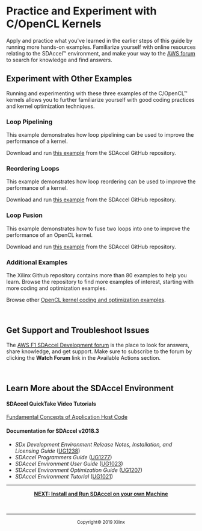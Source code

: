# Practice and Experiment with C/OpenCL Kernels

Apply and practice what you've learned in the earlier steps of this guide by running more hands-on examples. Familiarize yourself with online resources relating to the SDAccel™ environment, and make your way to the [AWS forum](https://forums.aws.amazon.com/forum.jspa?forumID=243) to search for knowledge and find answers.

## Experiment with Other Examples

Running and experimenting with these three examples of the C/OpenCL™ kernels allows you to further familiarize yourself with good coding practices and kernel optimization techniques.

### Loop Pipelining
This example demonstrates how loop pipelining can be used to improve the performance of a kernel.

Download and run [this example](https://github.com/Xilinx/SDAccel_Examples/tree/2018.2/getting_started/kernel_opt/loop_pipeline_ocl) from the SDAccel GitHub repository.

### Reordering Loops
This example demonstrates how loop reordering can be used to improve the performance of a kernel.

Download and run [this example](https://github.com/Xilinx/SDAccel_Examples/tree/2018.2/getting_started/kernel_opt/loop_reorder_c) from the SDAccel GitHub repository.

### Loop Fusion
This example demonstrates how to fuse two loops into one to improve the performance of an OpenCL kernel.

Download and run [this example](https://github.com/Xilinx/SDAccel_Examples/tree/2018.2/getting_started/kernel_opt/loop_fusion_c) from the SDAccel GitHub repository.

### Additional Examples
The Xilinx Github repository contains more than 80 examples to help you learn. Browse the repository to find more examples of interest, starting with more coding and optimization examples.

Browse other [OpenCL kernel coding and optimization examples](https://github.com/Xilinx/SDAccel_Examples/tree/2018.2/getting_started/kernel_opt).

<br>

## Get Support and Troubleshoot Issues
The [AWS F1 SDAccel Development forum](https://forums.aws.amazon.com/forum.jspa?forumID=243) is the place to look for answers, share knowledge, and get support. Make sure to subscribe to the forum by clicking the **Watch Forum** link in the Available Actions section.

<br>

## Learn More about the SDAccel Environment
#### SDAccel QuickTake Video Tutorials
[Fundamental Concepts of Application Host Code](https://www.xilinx.com/video/hardware/concepts-of-application-host-code.html)


#### Documentation for SDAccel v2018.3
* _SDx Development Environment Release Notes, Installation, and Licensing Guide_ ([UG1238](https://www.xilinx.com/cgi-bin/docs/rdoc?v=replace;d=ug1238-sdx-rnil.pdf))
* _SDAccel Programmers Guide_ ([UG1277](https://www.xilinx.com/cgi-bin/docs/rdoc?v=replace;d=ug1277-sdaccel-programmers-guide.pdf))
* _SDAccel Environment User Guide_ ([UG1023](https://www.xilinx.com/cgi-bin/docs/rdoc?v=replace;d=ug1023-sdaccel-user-guide.pdf))
* _SDAccel Environment Optimization Guide_ ([UG1207](https://www.xilinx.com/cgi-bin/docs/rdoc?v=replace;d=ug1207-sdaccel-optimization-guide.pdf))
* _SDAccel Environment Tutorial_ ([UG1021](https://www.xilinx.com/cgi-bin/docs/rdoc?v=replace;d=ug1021-sdaccel-intro-tutorial.pdf))

<hr/>
<p align="center"><b>
<a href="STEP5.md">NEXT: Install and Run SDAccel on your own Machine</a>
</b></p><br>
<hr/>
<p align="center"><sup>Copyright&copy; 2019 Xilinx</sup></p>
